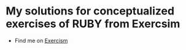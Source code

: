 # My solutions for conceptualized exercises of RUBY from Exercsim

- Find me on [Exercism]([https://exercism.org/docs/tracks/go](https://exercism.org/profiles/thekaranchauhan)https://exercism.org/profiles/thekaranchauhan)
